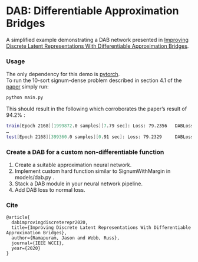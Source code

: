 # DAB: Differentiable Approximation Bridges

A simplified example demonstrating a DAB network presented in [Improving Discrete Latent Representations With Differentiable Approximation Bridges](https://arxiv.org/abs/1905.03658).

### Usage

The only dependency for this demo is [pytorch](https://pytorch.org/get-started/locally/).  
To run the 10-sort signum-dense problem described in section 4.1 of the [paper](https://arxiv.org/abs/1905.03658) simply run:

```python
python main.py
```

This should result in the following which corroborates the paper’s result of 94.2% :

```bash
train[Epoch 2168][1999872.0 samples][7.79 sec]: Loss: 79.2356   DABLoss: 7.9058 Accuracy: 95.5683
…
test[Epoch 2168][399360.0 samples][0.91 sec]: Loss: 79.2329     DABLoss: 7.9012 Accuracy: 94.6424
```

### Create a DAB for a custom non-differentiable function

  1. Create a suitable approximation neural network.
  2. Implement custom hard function similar to SignumWithMargin in models/dab.py .
  3. Stack a DAB module in your neural network pipeline.
  4. Add DAB loss to normal loss.


### Cite

```
@article{
  dabimprovingdiscreterepr2020,
  title={Improving Discrete Latent Representations With Differentiable Approximation Bridges},
  author={Ramapuram, Jason and Webb, Russ},
  journal={IEEE WCCI},
  year={2020}
}
